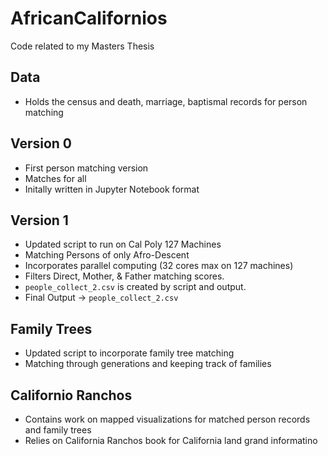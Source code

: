 # AfricanCalifornios
Code related to my Masters Thesis

## Data
* Holds the census and death, marriage, baptismal records for person matching

## Version 0
* First person matching version
* Matches for all
* Initally written in Jupyter Notebook format

## Version 1
* Updated script to run on Cal Poly 127 Machines
* Matching Persons of only Afro-Descent
* Incorporates parallel computing (32 cores max on 127 machines)
* Filters Direct, Mother, & Father matching scores.
* `people_collect_2.csv` is created by script and output. 
* Final Output -> `people_collect_2.csv`

## Family Trees
* Updated script to incorporate family tree matching
* Matching through generations and keeping track of families

## Californio Ranchos
* Contains work on mapped visualizations for matched person records and family trees
* Relies on California Ranchos book for California land grand informatino
